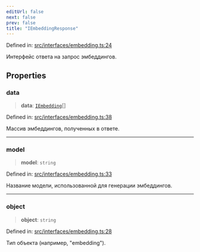 ```yaml
---
editUrl: false
next: false
prev: false
title: "IEmbeddingResponse"
---
```


Defined in: [src/interfaces/embedding.ts:24](https://github.com/zloishavrin/gigachat-node/blob/73265cae60cba8596986acf3536cf528c60d2cf0/src/interfaces/embedding.ts#L24)

Интерфейс ответа на запрос эмбеддингов.

## Properties

### data

> **data**: [`IEmbedding`](/gigachat-node/api/interfaces/embedding/interfaces/iembedding/)[]

Defined in: [src/interfaces/embedding.ts:38](https://github.com/zloishavrin/gigachat-node/blob/73265cae60cba8596986acf3536cf528c60d2cf0/src/interfaces/embedding.ts#L38)

Массив эмбеддингов, полученных в ответе.

***

### model

> **model**: `string`

Defined in: [src/interfaces/embedding.ts:33](https://github.com/zloishavrin/gigachat-node/blob/73265cae60cba8596986acf3536cf528c60d2cf0/src/interfaces/embedding.ts#L33)

Название модели, использованной для генерации эмбеддингов.

***

### object

> **object**: `string`

Defined in: [src/interfaces/embedding.ts:28](https://github.com/zloishavrin/gigachat-node/blob/73265cae60cba8596986acf3536cf528c60d2cf0/src/interfaces/embedding.ts#L28)

Тип объекта (например, "embedding").
